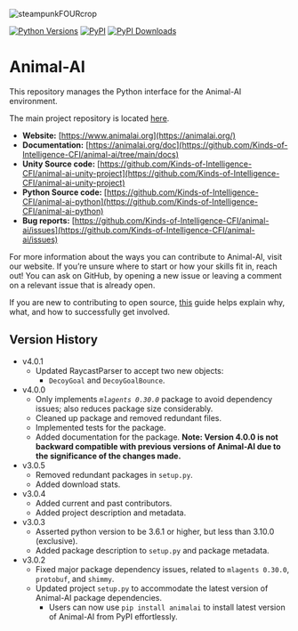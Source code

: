 ![steampunkFOURcrop](https://github.com/Kinds-of-Intelligence-CFI/animal-ai/assets/65875290/df798f4a-cb2c-416f-a150-093b9382a621)

[![Python Versions](https://img.shields.io/pypi/pyversions/animalai)](https://pypi.org/project/animalai/) [![PyPI](https://img.shields.io/pypi/v/animalai)](https://pypi.org/project/animalai/) [![PyPI Downloads](https://img.shields.io/pypi/dm/animalai)](https://pypi.org/project/animalai/)

# Animal-AI

This repository manages the Python interface for the Animal-AI environment.

The main project repository is located [here](https://github.com/Kinds-of-Intelligence-CFI/animal-ai).

* **Website:** [https://www.animalai.org](https://animalai.org/)
* **Documentation:** [https://animalai.org/doc](https://github.com/Kinds-of-Intelligence-CFI/animal-ai/tree/main/docs)
* **Unity Source code:** [https://github.com/Kinds-of-Intelligence-CFI/animal-ai-unity-project](https://github.com/Kinds-of-Intelligence-CFI/animal-ai-unity-project)
* **Python Source code:** [https://github.com/Kinds-of-Intelligence-CFI/animal-ai-python](https://github.com/Kinds-of-Intelligence-CFI/animal-ai-python)
* **Bug reports:** [https://github.com/Kinds-of-Intelligence-CFI/animal-ai/issues](https://github.com/Kinds-of-Intelligence-CFI/animal-ai/issues)

For more information about the ways you can contribute to Animal-AI, visit our website. If you’re unsure where to start or how your skills fit in, reach out! You can ask on GitHub, by opening a new issue or leaving a comment on a relevant issue that is already open.

If you are new to contributing to open source, [this](https://github.com/Kinds-of-Intelligence-CFI/animal-ai/blob/main/CONTRIBUTING.md) guide helps explain why, what, and how to successfully get involved.

## Version History
* v4.0.1
  + Updated RaycastParser to accept two new objects:
    - `DecoyGoal` and `DecoyGoalBounce`.
* v4.0.0
  + Only implements _`mlagents 0.30.0`_ package to avoid dependency issues; also reduces package size considerably.
  + Cleaned up package and removed redundant files.
  + Implemented tests for the package.
  + Added documentation for the package.
**Note: Version 4.0.0 is not backward compatible with previous versions of Animal-AI due to the significance of the changes made.**
* v3.0.5
  + Removed redundant packages in `setup.py`.
  + Added download stats.
* v3.0.4
  + Added current and past contributors.
  + Added project description and metadata.
* v3.0.3
  + Asserted python version to be 3.6.1 or higher, but less than 3.10.0 (exclusive).
  + Added package description to `setup.py` and package metadata.
* v3.0.2
  + Fixed major package dependency issues, related to `mlagents 0.30.0`, `protobuf`, and `shimmy`.
  + Updated project `setup.py` to accommodate the latest version of Animal-AI package dependencies.
    - Users can now use `pip install animalai` to install latest version of Animal-AI from PyPI effortlessly.
